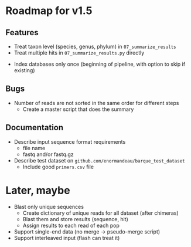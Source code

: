 # Roadmap for v1.5
## Features
* Treat taxon level (species, genus, phylum) in `07_summarize_results`
* Treat multiple hits in `07_summarize_results.py` directly
- Index databases only once (beginning of pipeline, with option to skip if existing)

## Bugs
- Number of reads are not sorted in the same order for different steps
  - Create a master script that does the summary

## Documentation
- Describe input sequence format requirements
  - file name
  - fastq and/or fastq.gz
- Describe test dataset on `github.com/enormandeau/barque_test_dataset`
  - Include good `primers.csv` file

# Later, maybe
- Blast only unique sequences
  - Create dictionary of unique reads for all dataset (after chimeras)
  - Blast them and store results (sequence, hit)
  - Assign results to each read of each pop
- Support single-end data (no merge -> pseudo-merge script)
- Support interleaved input (flash can treat it)
